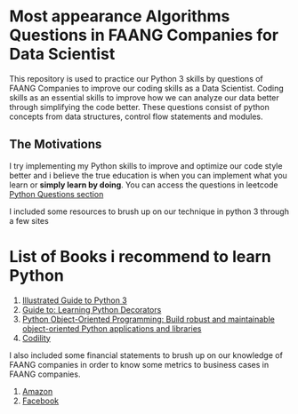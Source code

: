 
# Most appearance Algorithms Questions in FAANG Companies for Data Scientist
This repository is used to practice our Python 3 skills by questions of FAANG Companies to improve our coding skills as a Data Scientist. Coding skills as an essential skills to improve how we can analyze our data better through simplifying the code better. These questions consist of python concepts from  data structures, control flow statements and modules.

## The Motivations 
I try implementing my Python skills to improve and optimize our code style better and i believe the true education is when you can implement what you learn or **simply learn by doing**.
You can access the questions in leetcode [Python Questions section](https://leetcode.com/problemset/all/)

I included some resources to brush up on our technique in python 3 through a few sites
# List of Books i recommend to learn Python
1. [Illustrated Guide to Python 3](https://www.amazon.com/Illustrated-Guide-Python-Walkthrough-Illustrations/dp/1977921752/ref=sr_1_4?qid=1641915214&refinements=p_27%3AMatt+Harrison&s=books&sr=1-4)
2. [Guide to: Learning Python Decorators](https://www.amazon.com/Guide-Learning-Decorators-Matt-Harrison-ebook/dp/B006ZHJSIM/ref=sr_1_15?qid=1641915214&refinements=p_27%3AMatt+Harrison&s=books&sr=1-15)
3. [Python Object-Oriented Programming: Build robust and maintainable object-oriented Python applications and libraries](https://www.amazon.com/Python-Object-Oriented-Programming-maintainable-object-oriented-ebook/dp/B094DJYLTV)
4. [Codility](https://app.codility.com/programmers/lessons/1-iterations/)


I also included some financial statements to brush up on our knowledge of FAANG companies in order to know some metrics to business cases in FAANG companies. 
1. [Amazon](https://github.com/naiborhujosua/faang_sql_questions_postgresql/blob/main/investorsrelations/AMZN-Q2-2021-Earnings-Release.pdf)
2. [Facebook](https://github.com/naiborhujosua/faang_sql_questions_postgresql/blob/main/investorsrelations/Facebook-Reports-Third-Quarter-2020-Results-2020.pdf)



